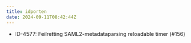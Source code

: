 ```yaml
---
title: idporten
date: 2024-09-11T08:42:44Z
---
```

- ID-4577: Feilretting SAML2-metadataparsing reloadable timer (#156)

